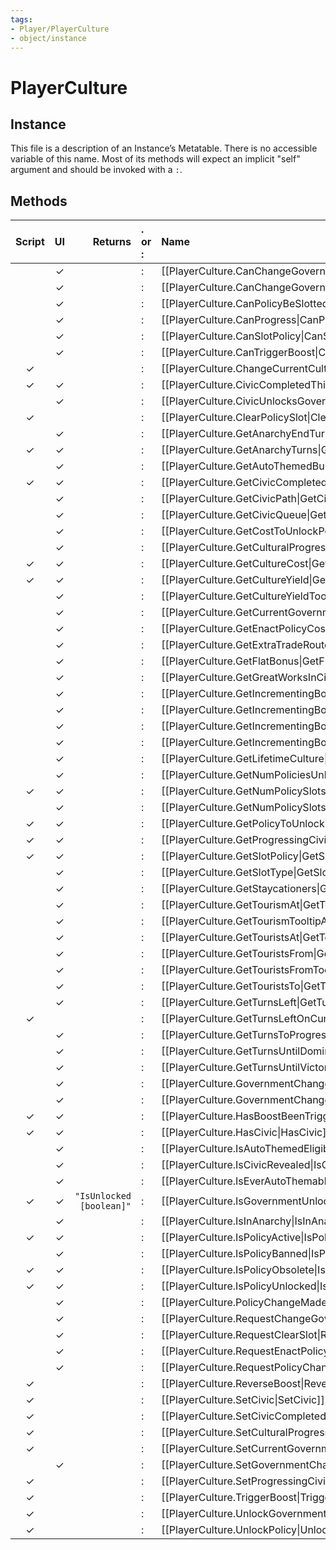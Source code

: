 ```yaml
---
tags:
- Player/PlayerCulture
- object/instance
---
```

# PlayerCulture
## Instance
This file is a description of an Instance’s Metatable. There is no accessible variable of this name. Most of its methods will expect an implicit "self" argument and should be invoked with a `:`.

## Methods
| Script | UI  | Returns | . or : | Name | Arguments |
|:------:|:---:| -------:|:---- |:---- |:--------- |
| |✓||:|[[PlayerCulture.CanChangeGovernment\|CanChangeGovernment]]||
| |✓||:|[[PlayerCulture.CanChangeGovernmentAtAll\|CanChangeGovernmentAtAll]]||
| |✓||:|[[PlayerCulture.CanPolicyBeSlotted\|CanPolicyBeSlotted]]||
| |✓||:|[[PlayerCulture.CanProgress\|CanProgress]]||
| |✓||:|[[PlayerCulture.CanSlotPolicy\|CanSlotPolicy]]||
| |✓||:|[[PlayerCulture.CanTriggerBoost\|CanTriggerBoost]]||
|✓| ||:|[[PlayerCulture.ChangeCurrentCulturalProgress\|ChangeCurrentCulturalProgress]]||
|✓|✓||:|[[PlayerCulture.CivicCompletedThisTurn\|CivicCompletedThisTurn]]||
| |✓||:|[[PlayerCulture.CivicUnlocksGovernment\|CivicUnlocksGovernment]]||
|✓| ||:|[[PlayerCulture.ClearPolicySlot\|ClearPolicySlot]]||
| |✓||:|[[PlayerCulture.GetAnarchyEndTurn\|GetAnarchyEndTurn]]||
|✓|✓||:|[[PlayerCulture.GetAnarchyTurns\|GetAnarchyTurns]]||
| |✓||:|[[PlayerCulture.GetAutoThemedBuilding\|GetAutoThemedBuilding]]||
|✓|✓||:|[[PlayerCulture.GetCivicCompletedThisTurn\|GetCivicCompletedThisTurn]]||
| |✓||:|[[PlayerCulture.GetCivicPath\|GetCivicPath]]||
| |✓||:|[[PlayerCulture.GetCivicQueue\|GetCivicQueue]]||
| |✓||:|[[PlayerCulture.GetCostToUnlockPolicies\|GetCostToUnlockPolicies]]||
| |✓||:|[[PlayerCulture.GetCulturalProgress\|GetCulturalProgress]]||
|✓|✓||:|[[PlayerCulture.GetCultureCost\|GetCultureCost]]||
|✓|✓||:|[[PlayerCulture.GetCultureYield\|GetCultureYield]]||
| |✓||:|[[PlayerCulture.GetCultureYieldToolTip\|GetCultureYieldToolTip]]||
| |✓||:|[[PlayerCulture.GetCurrentGovernment\|GetCurrentGovernment]]||
| |✓||:|[[PlayerCulture.GetEnactPolicyCost\|GetEnactPolicyCost]]||
| |✓||:|[[PlayerCulture.GetExtraTradeRouteTourismModifier\|GetExtraTradeRouteTourismModifier]]||
| |✓||:|[[PlayerCulture.GetFlatBonus\|GetFlatBonus]]||
| |✓||:|[[PlayerCulture.GetGreatWorksInCity\|GetGreatWorksInCity]]||
| |✓||:|[[PlayerCulture.GetIncrementingBonus\|GetIncrementingBonus]]||
| |✓||:|[[PlayerCulture.GetIncrementingBonusIncrement\|GetIncrementingBonusIncrement]]||
| |✓||:|[[PlayerCulture.GetIncrementingBonusInterval\|GetIncrementingBonusInterval]]||
| |✓||:|[[PlayerCulture.GetIncrementingBonusTurnsUntilNext\|GetIncrementingBonusTurnsUntilNext]]||
| |✓||:|[[PlayerCulture.GetLifetimeCulture\|GetLifetimeCulture]]||
| |✓||:|[[PlayerCulture.GetNumPoliciesUnlocked\|GetNumPoliciesUnlocked]]||
|✓|✓||:|[[PlayerCulture.GetNumPolicySlots\|GetNumPolicySlots]]||
| |✓||:|[[PlayerCulture.GetNumPolicySlotsOpen\|GetNumPolicySlotsOpen]]||
|✓|✓||:|[[PlayerCulture.GetPolicyToUnlock\|GetPolicyToUnlock]]||
|✓|✓||:|[[PlayerCulture.GetProgressingCivic\|GetProgressingCivic]]||
|✓|✓||:|[[PlayerCulture.GetSlotPolicy\|GetSlotPolicy]]||
| |✓||:|[[PlayerCulture.GetSlotType\|GetSlotType]]||
| |✓||:|[[PlayerCulture.GetStaycationers\|GetStaycationers]]||
| |✓||:|[[PlayerCulture.GetTourismAt\|GetTourismAt]]||
| |✓||:|[[PlayerCulture.GetTourismTooltipAt\|GetTourismTooltipAt]]||
| |✓||:|[[PlayerCulture.GetTouristsAt\|GetTouristsAt]]||
| |✓||:|[[PlayerCulture.GetTouristsFrom\|GetTouristsFrom]]||
| |✓||:|[[PlayerCulture.GetTouristsFromTooltip\|GetTouristsFromTooltip]]||
| |✓||:|[[PlayerCulture.GetTouristsTo\|GetTouristsTo]]||
| |✓||:|[[PlayerCulture.GetTurnsLeft\|GetTurnsLeft]]||
|✓| ||:|[[PlayerCulture.GetTurnsLeftOnCurrentCivic\|GetTurnsLeftOnCurrentCivic]]||
| |✓||:|[[PlayerCulture.GetTurnsToProgressCivic\|GetTurnsToProgressCivic]]||
| |✓||:|[[PlayerCulture.GetTurnsUntilDominant\|GetTurnsUntilDominant]]||
| |✓||:|[[PlayerCulture.GetTurnsUntilVictory\|GetTurnsUntilVictory]]||
| |✓||:|[[PlayerCulture.GovernmentChangeConsidered\|GovernmentChangeConsidered]]||
| |✓||:|[[PlayerCulture.GovernmentChangeMade\|GovernmentChangeMade]]||
|✓|✓||:|[[PlayerCulture.HasBoostBeenTriggered\|HasBoostBeenTriggered]]||
|✓|✓||:|[[PlayerCulture.HasCivic\|HasCivic]]||
| |✓||:|[[PlayerCulture.IsAutoThemedEligible\|IsAutoThemedEligible]]||
| |✓||:|[[PlayerCulture.IsCivicRevealed\|IsCivicRevealed]]||
| |✓||:|[[PlayerCulture.IsEverAutoThemable\|IsEverAutoThemable]]||
|✓|✓|`"IsUnlocked [boolean]"`|:|[[PlayerCulture.IsGovernmentUnlocked\|IsGovernmentUnlocked]]|`"GovernmentID [number]"`|
| |✓||:|[[PlayerCulture.IsInAnarchy\|IsInAnarchy]]||
|✓|✓||:|[[PlayerCulture.IsPolicyActive\|IsPolicyActive]]||
| |✓||:|[[PlayerCulture.IsPolicyBanned\|IsPolicyBanned]]||
|✓|✓||:|[[PlayerCulture.IsPolicyObsolete\|IsPolicyObsolete]]||
|✓|✓||:|[[PlayerCulture.IsPolicyUnlocked\|IsPolicyUnlocked]]||
| |✓||:|[[PlayerCulture.PolicyChangeMade\|PolicyChangeMade]]||
| |✓||:|[[PlayerCulture.RequestChangeGovernment\|RequestChangeGovernment]]||
| |✓||:|[[PlayerCulture.RequestClearSlot\|RequestClearSlot]]||
| |✓||:|[[PlayerCulture.RequestEnactPolicy\|RequestEnactPolicy]]||
| |✓||:|[[PlayerCulture.RequestPolicyChanges\|RequestPolicyChanges]]||
|✓| ||:|[[PlayerCulture.ReverseBoost\|ReverseBoost]]||
|✓| ||:|[[PlayerCulture.SetCivic\|SetCivic]]||
|✓| ||:|[[PlayerCulture.SetCivicCompletedThisTurn\|SetCivicCompletedThisTurn]]||
|✓| ||:|[[PlayerCulture.SetCulturalProgress\|SetCulturalProgress]]||
|✓| ||:|[[PlayerCulture.SetCurrentGovernment\|SetCurrentGovernment]]||
| |✓||:|[[PlayerCulture.SetGovernmentChangeConsidered\|SetGovernmentChangeConsidered]]||
|✓| ||:|[[PlayerCulture.SetProgressingCivic\|SetProgressingCivic]]||
|✓| ||:|[[PlayerCulture.TriggerBoost\|TriggerBoost]]||
|✓| ||:|[[PlayerCulture.UnlockGovernment\|UnlockGovernment]]||
|✓| ||:|[[PlayerCulture.UnlockPolicy\|UnlockPolicy]]||
